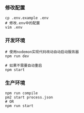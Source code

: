 ### 修改配置

```
cp .env.example .env
# 修改.env中的配置
vim .env
```

### 开发环境

```
# 使用nodemon实现代码改动自动启动服务器
npm run dev

# 如果不需要自动重启
npm start
```

### 生产环境

```
npm run compile
pm2 start process.json
# OR
npm run start
```
